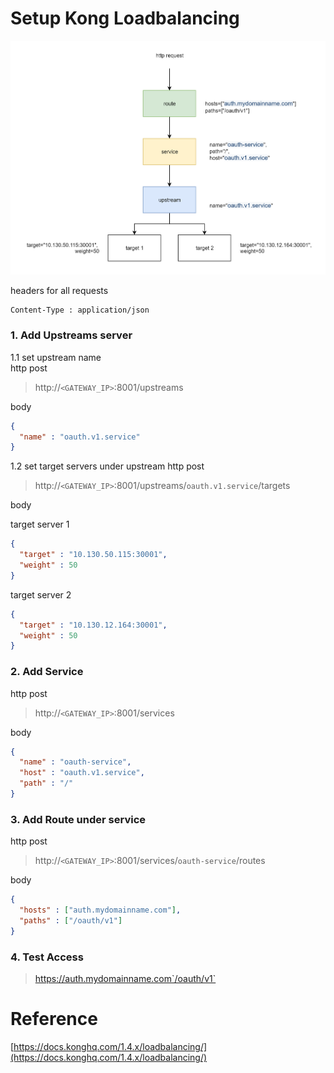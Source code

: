 # Setup Kong Loadbalancing 

![](./setup-kong-loadbalancing.png)

headers for all requests  
```plaintext
Content-Type : application/json  
```

### 1. Add Upstreams server

1.1 set upstream name  
http post  
> http://`<GATEWAY_IP>`:8001/upstreams  

body 
```json
{
  "name" : "oauth.v1.service"    
}
```

1.2 set target servers under upstream 
http post
> http://`<GATEWAY_IP>`:8001/upstreams/`oauth.v1.service`/targets   

body  

target server 1
```json
{
  "target" : "10.130.50.115:30001",
  "weight" : 50
}
```
target server 2  
```json
{
  "target" : "10.130.12.164:30001",
  "weight" : 50
}
```

### 2. Add Service 
http post
> http://`<GATEWAY_IP>`:8001/services

body
```json
{
  "name" : "oauth-service",
  "host" : "oauth.v1.service",
  "path" : "/"
}
```

### 3. Add Route under service 
http post
> http://`<GATEWAY_IP>`:8001/services/`oauth-service`/routes

body
```json
{
  "hosts" : ["auth.mydomainname.com"],
  "paths" : ["/oauth/v1"]
}
```

### 4. Test Access

> https://auth.mydomainname.com`/oauth/v1`

# Reference 
[https://docs.konghq.com/1.4.x/loadbalancing/](https://docs.konghq.com/1.4.x/loadbalancing/)
